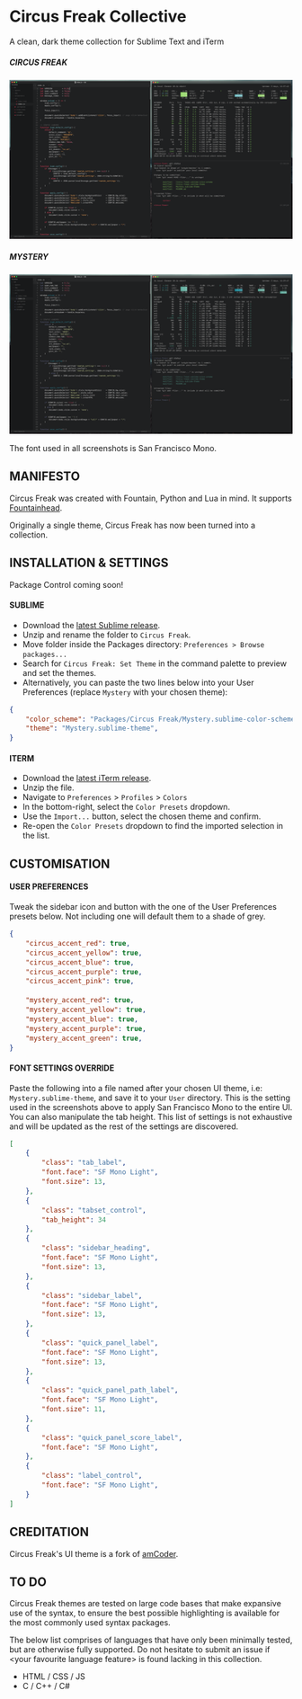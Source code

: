# Circus Freak Collective
A clean, dark theme collection for Sublime Text and iTerm

##### CIRCUS FREAK
![](screenshots/freak_iterm.png)

##### MYSTERY
![](screenshots/mystery_iterm.png)

The font used in all screenshots is San Francisco Mono.

## MANIFESTO
Circus Freak was created with Fountain, Python and Lua in mind.  It supports [Fountainhead](https://packagecontrol.io/packages/Fountainhead).

Originally a single theme, Circus Freak has now been turned into a collection.

## INSTALLATION & SETTINGS
Package Control coming soon!

#### SUBLIME
+ Download the [latest Sublime release](https://github.com/qxoko/circus-freak/releases).
+ Unzip and rename the folder to `Circus Freak`.
+ Move folder inside the Packages directory: `Preferences > Browse packages...`
+ Search for `Circus Freak: Set Theme` in the command palette to preview and set the themes.
+ Alternatively, you can paste the two lines below into your User Preferences (replace `Mystery` with your chosen theme):

```json
{
	"color_scheme": "Packages/Circus Freak/Mystery.sublime-color-scheme",
	"theme": "Mystery.sublime-theme",
}
```

#### ITERM
+ Download the [latest iTerm release](https://github.com/qxoko/circus-freak/releases).
+ Unzip the file.
+ Navigate to `Preferences` > `Profiles` > `Colors`
+ In the bottom-right, select the `Color Presets` dropdown.
+ Use the `Import...` button, select the chosen theme and confirm.
+ Re-open the `Color Presets` dropdown to find the imported selection in the list.

## CUSTOMISATION
#### USER PREFERENCES
Tweak the sidebar icon and button with the one of the User Preferences presets below.  Not including one will default them to a shade of grey.

```json
{
	"circus_accent_red": true,
	"circus_accent_yellow": true,
	"circus_accent_blue": true,
	"circus_accent_purple": true,
	"circus_accent_pink": true,

	"mystery_accent_red": true,
	"mystery_accent_yellow": true,
	"mystery_accent_blue": true,
	"mystery_accent_purple": true,
	"mystery_accent_green": true,
}
```

#### FONT SETTINGS OVERRIDE
Paste the following into a file named after your chosen UI theme, i.e: `Mystery.sublime-theme`, and save it to your `User` directory.  This is the setting used in the screenshots above to apply San Francisco Mono to the entire UI.  You can also manipulate the tab height.  This list of settings is not exhaustive and will be updated as the rest of the settings are discovered.

```json
[
	{
		"class": "tab_label",
		"font.face": "SF Mono Light",
		"font.size": 13,
	},
	{
		"class": "tabset_control",
		"tab_height": 34
	},
	{
		"class": "sidebar_heading",
		"font.face": "SF Mono Light",
		"font.size": 13,
	},
	{
		"class": "sidebar_label",
		"font.face": "SF Mono Light",
		"font.size": 13,
	},
	{
		"class": "quick_panel_label",
		"font.face": "SF Mono Light",
		"font.size": 13,
	},
	{
		"class": "quick_panel_path_label",
		"font.face": "SF Mono Light",
		"font.size": 11,
	},
	{
		"class": "quick_panel_score_label",
		"font.face": "SF Mono Light",
	},
	{
		"class": "label_control",
		"font.face": "SF Mono Light",
	}
]
```

## CREDITATION
Circus Freak's UI theme is a fork of [amCoder](https://packagecontrol.io/packages/Theme%20-%20amCoder).

## TO DO
Circus Freak themes are tested on large code bases that make expansive use of the syntax, to ensure the best possible highlighting is available for the most commonly used syntax packages.

The below list comprises of languages that have only been minimally tested, but are otherwise fully supported.  Do not hesitate to submit an issue if \<your favourite language feature\> is found lacking in this collection.

+ HTML / CSS / JS
+ C / C++ / C#